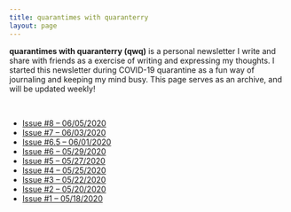 ```yaml
---
title: quarantimes with quaranterry
layout: page
---
```


<p><b>quarantimes with quaranterry (qwq)</b> is a personal newsletter I write and share with friends as a
    exercise of writing and expressing my thoughts. I started this newsletter during COVID-19 quarantine as
    a fun way of journaling and keeping my mind busy. This page serves as an archive, and will be updated
    weekly!</p>
<br />
<ul>
    <li><a href="https://us18.campaign-archive.com/?u=db243fb6188e96b64d90183a2&id=bc9b72614e">Issue #8 –
            06/05/2020</a> </li>
    <li><a href="https://us18.campaign-archive.com/?u=db243fb6188e96b64d90183a2&id=bbbbdf8d83">Issue #7 –
            06/03/2020</a> </li>
    <li><a href="https://us18.campaign-archive.com/?u=db243fb6188e96b64d90183a2&id=b6bb3d3369">Issue #6.5 –
            06/01/2020</a> </li>
    <li><a href="https://us18.campaign-archive.com/?u=db243fb6188e96b64d90183a2&id=c34b4af376">Issue #6 –
            05/29/2020</a> </li>
    <li><a href="https://us18.campaign-archive.com/?u=db243fb6188e96b64d90183a2&id=3f361bafd7">Issue #5 –
            05/27/2020</a> </li>
    <li><a href="https://us18.campaign-archive.com/?u=db243fb6188e96b64d90183a2&id=c74c50e0b3">Issue #4 –
            05/25/2020</a> </li>
    <li><a href="https://us18.campaign-archive.com/?u=db243fb6188e96b64d90183a2&id=b95a409f50">Issue #3 –
            05/22/2020</a> </li>
    <li><a href="https://us18.campaign-archive.com/?u=db243fb6188e96b64d90183a2&id=7531d5f38d">Issue #2 –
            05/20/2020</a> </li>
    <li><a href="https://us18.campaign-archive.com/?u=db243fb6188e96b64d90183a2&id=2e470418a2">Issue #1 –
            05/18/2020</a> </li>
</ul>